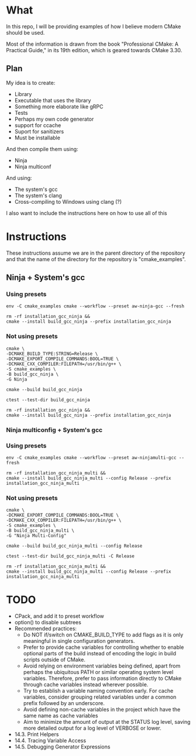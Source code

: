 # What

In this repo, I will be providing examples of how I believe modern CMake should be used.

Most of the information is drawn from the book "Professional CMake: A Practical Guide," in its 19th edition, which is geared towards CMake 3.30.

## Plan

My idea is to create:
* Library
* Executable that uses the library
* Something more elaborate like gRPC
* Tests
* Perhaps my own code generator
* support for ccache
* Suport for sanitizers
* Must be installable


And then compile them using:
* Ninja
* Ninja multiconf

And using:
* The system's gcc
* The system's clang
* Cross-compiling to Windows using clang (?)

I also want to include the instructions here on how to use all of this

# Instructions

These instructions assume we are in the parent directory of the repository and
that the name of the directory for the repository is "cmake_examples".

## Ninja + System's gcc

### Using presets
```
env -C cmake_examples cmake --workflow --preset aw-ninja-gcc --fresh

rm -rf installation_gcc_ninja &&
cmake --install build_gcc_ninja --prefix installation_gcc_ninja
```

### Not using presets
```
cmake \
-DCMAKE_BUILD_TYPE:STRING=Release \
-DCMAKE_EXPORT_COMPILE_COMMANDS:BOOL=TRUE \
-DCMAKE_CXX_COMPILER:FILEPATH=/usr/bin/g++ \
-S cmake_examples \
-B build_gcc_ninja \
-G Ninja

cmake --build build_gcc_ninja

ctest --test-dir build_gcc_ninja

rm -rf installation_gcc_ninja &&
cmake --install build_gcc_ninja --prefix installation_gcc_ninja
```

### Ninja multiconfig + System's gcc
### Using presets
```
env -C cmake_examples cmake --workflow --preset aw-ninjamulti-gcc --fresh

rm -rf installation_gcc_ninja_multi &&
cmake --install build_gcc_ninja_multi --config Release --prefix installation_gcc_ninja_multi
```

### Not using presets
```
cmake \
-DCMAKE_EXPORT_COMPILE_COMMANDS:BOOL=TRUE \
-DCMAKE_CXX_COMPILER:FILEPATH=/usr/bin/g++ \
-S cmake_examples \
-B build_gcc_ninja_multi \
-G "Ninja Multi-Config"

cmake --build build_gcc_ninja_multi --config Release

ctest --test-dir build_gcc_ninja_multi -C Release

rm -rf installation_gcc_ninja_multi &&
cmake --install build_gcc_ninja_multi --config Release --prefix installation_gcc_ninja_multi
```


# TODO
* CPack, and add it to preset workflow
* option() to disable subtrees 
* Recommended practices:
    * Do NOT if/switch on CMAKE_BUILD_TYPE to add flags as it is only meaningful in single configuration generators.
    * Prefer to provide cache variables for controlling whether to enable optional parts of
     the build instead of encoding the logic in build scripts outside of CMake.
    * Avoid relying on environment variables being defined, apart from perhaps the ubiquitous
     PATH or similar operating system level variables. Therefore, prefer to pass information
     directly to CMake through cache variables instead wherever possible.
    * Try to establish a variable naming convention early. For cache variables, consider
     grouping related variables under a common prefix followed by an underscore.
    * Avoid defining non-cache variables in the project which have the same name as cache variables
    * Aim to minimize the amount of output at the STATUS log level, saving more detailed output for
     a log level of VERBOSE or lower. 
* 14.3. Print Helpers
* 14.4. Tracing Variable Access
* 14.5. Debugging Generator Expressions
